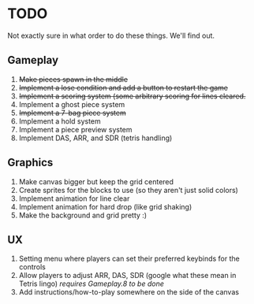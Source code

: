 # TODO
Not exactly sure in what order to do these things. We'll find out.

## Gameplay
1. <del>Make pieces spawn in the middle
2. <del>Implement a lose condition and add a button to restart the game
3. <del>Implement a scoring system (some arbitrary scoring for lines cleared.
4. Implement a ghost piece system
5. <del>Implement a 7-bag piece system
6. Implement a hold system
7. Implement a piece preview system
8. Implement DAS, ARR, and SDR (tetris handling)


## Graphics
1. Make canvas bigger but keep the grid centered
2. Create sprites for the blocks to use (so they aren't just solid colors)
3. Implement animation for line clear
4. Implement animation for hard drop (like grid shaking)
5. Make the background and grid pretty :)


## UX
1. Setting menu where players can set their preferred keybinds for the controls
2. Allow players to adjust ARR, DAS, SDR (google what these mean in Tetris lingo) *requires Gameplay.8 to be done*
3. Add instructions/how-to-play somewhere on the side of the canvas
